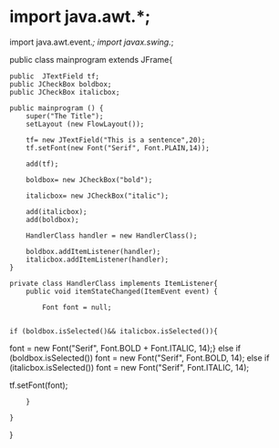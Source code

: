 # import java.awt.*;
import java.awt.event.*;
import javax.swing.*;

public class mainprogram extends JFrame{
	
	public  JTextField tf;
	public JCheckBox boldbox;
	public JCheckBox italicbox;
	
	public mainprogram () {
		super("The Title");
		setLayout (new FlowLayout());
		
		tf= new JTextField("This is a sentence",20);
		tf.setFont(new Font("Serif", Font.PLAIN,14));
		
		add(tf);
		
		boldbox= new JCheckBox("bold");
	
		italicbox= new JCheckBox("italic");
		
		add(italicbox);
		add(boldbox);
		
		HandlerClass handler = new HandlerClass();
		
		boldbox.addItemListener(handler);
		italicbox.addItemListener(handler);
	}
	
	private class HandlerClass implements ItemListener{
		public void itemStateChanged(ItemEvent event) {
			
			Font font = null;
			
			
	if (boldbox.isSelected()&& italicbox.isSelected()){
font = new Font("Serif", Font.BOLD + Font.ITALIC, 14);}
	else if (boldbox.isSelected())
font = new Font("Serif", Font.BOLD, 14);
else if (italicbox.isSelected())
	font = new Font("Serif", Font.ITALIC, 14);
				
tf.setFont(font);
		
		}
		
	}
}
	
	
	
	


